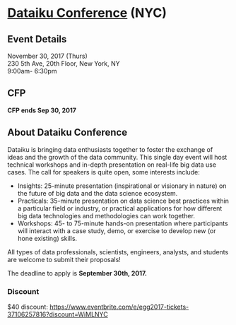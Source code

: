 # [Dataiku Conference](https://pages.dataiku.com/egg2017-next-generation-data-science-analytics) (NYC)

## Event Details
November 30, 2017 (Thurs)  
230 5th Ave, 20th Floor, New York, NY  
9:00am- 6:30pm    

## CFP 
**CFP ends Sep 30, 2017**

## About Dataiku Conference
Dataiku is bringing data enthusiasts together to foster the exchange of ideas and the growth of the data community. This single day event will host technical workshops and in-depth presentation on real-life big data use cases. The call for speakers is quite open, some interests include:
- Insights: 25-minute presentation (inspirational or visionary in nature) on the future of big data and the data science ecosystem.
- Practicals: 35-minute presentation on data science best practices within a particular field or industry, or practical applications for how different big data technologies and methodologies can work together.
- Workshops: 45- to 75-minute hands-on presentation where participants will interact with a case study, demo, or exercise to develop new (or hone existing) skills.

All types of data professionals, scientists, engineers, analysts, and students are welcome to submit their proposals! 

The deadline to apply is **September 30th, 2017.**

### Discount
$40 discount: https://www.eventbrite.com/e/egg2017-tickets-37106257816?discount=WiMLNYC 


